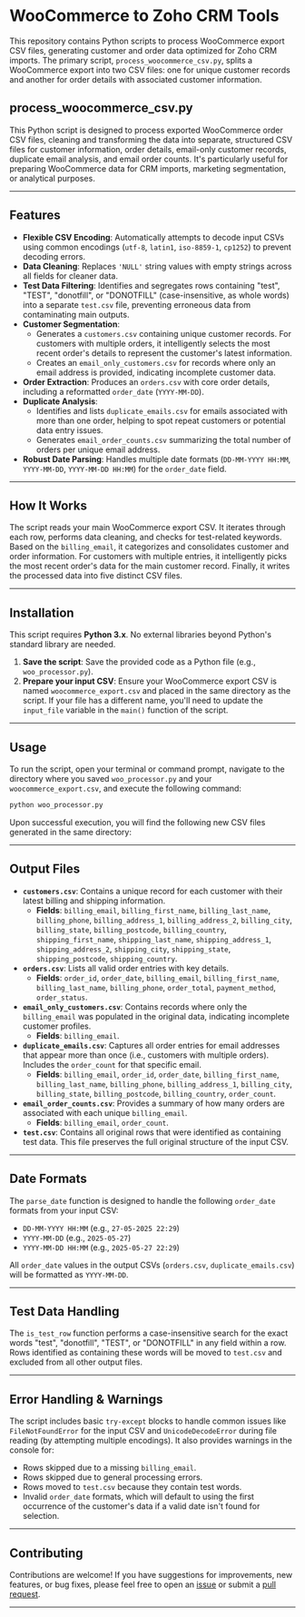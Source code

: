 # WooCommerce to Zoho CRM Tools

This repository contains Python scripts to process WooCommerce export CSV files, generating customer and order data optimized for Zoho CRM imports. The primary script, `process_woocommerce_csv.py`, splits a WooCommerce export into two CSV files: one for unique customer records and another for order details with associated customer information.

## process_woocommerce_csv.py

This Python script is designed to process exported WooCommerce order CSV files, cleaning and transforming the data into separate, structured CSV files for customer information, order details, email-only customer records, duplicate email analysis, and email order counts. It's particularly useful for preparing WooCommerce data for CRM imports, marketing segmentation, or analytical purposes.

---

## Features

* **Flexible CSV Encoding**: Automatically attempts to decode input CSVs using common encodings (`utf-8`, `latin1`, `iso-8859-1`, `cp1252`) to prevent decoding errors.
* **Data Cleaning**: Replaces `'NULL'` string values with empty strings across all fields for cleaner data.
* **Test Data Filtering**: Identifies and segregates rows containing "test", "TEST", "donotfill", or "DONOTFILL" (case-insensitive, as whole words) into a separate `test.csv` file, preventing erroneous data from contaminating main outputs.
* **Customer Segmentation**:
    * Generates a `customers.csv` containing unique customer records. For customers with multiple orders, it intelligently selects the most recent order's details to represent the customer's latest information.
    * Creates an `email_only_customers.csv` for records where only an email address is provided, indicating incomplete customer data.
* **Order Extraction**: Produces an `orders.csv` with core order details, including a reformatted `order_date` (`YYYY-MM-DD`).
* **Duplicate Analysis**:
    * Identifies and lists `duplicate_emails.csv` for emails associated with more than one order, helping to spot repeat customers or potential data entry issues.
    * Generates `email_order_counts.csv` summarizing the total number of orders per unique email address.
* **Robust Date Parsing**: Handles multiple date formats (`DD-MM-YYYY HH:MM`, `YYYY-MM-DD`, `YYYY-MM-DD HH:MM`) for the `order_date` field.

---

## How It Works

The script reads your main WooCommerce export CSV. It iterates through each row, performs data cleaning, and checks for test-related keywords. Based on the `billing_email`, it categorizes and consolidates customer and order information. For customers with multiple entries, it intelligently picks the most recent order's data for the main customer record. Finally, it writes the processed data into five distinct CSV files.

---

## Installation

This script requires **Python 3.x**. No external libraries beyond Python's standard library are needed.

1.  **Save the script**: Save the provided code as a Python file (e.g., `woo_processor.py`).
2.  **Prepare your input CSV**: Ensure your WooCommerce export CSV is named `woocommerce_export.csv` and placed in the same directory as the script. If your file has a different name, you'll need to update the `input_file` variable in the `main()` function of the script.

---

## Usage

To run the script, open your terminal or command prompt, navigate to the directory where you saved `woo_processor.py` and your `woocommerce_export.csv`, and execute the following command:

```bash
python woo_processor.py
````

Upon successful execution, you will find the following new CSV files generated in the same directory:

-----

## Output Files

  * **`customers.csv`**: Contains a unique record for each customer with their latest billing and shipping information.
      * **Fields**: `billing_email`, `billing_first_name`, `billing_last_name`, `billing_phone`, `billing_address_1`, `billing_address_2`, `billing_city`, `billing_state`, `billing_postcode`, `billing_country`, `shipping_first_name`, `shipping_last_name`, `shipping_address_1`, `shipping_address_2`, `shipping_city`, `shipping_state`, `shipping_postcode`, `shipping_country`.
  * **`orders.csv`**: Lists all valid order entries with key details.
      * **Fields**: `order_id`, `order_date`, `billing_email`, `billing_first_name`, `billing_last_name`, `billing_phone`, `order_total`, `payment_method`, `order_status`.
  * **`email_only_customers.csv`**: Contains records where only the `billing_email` was populated in the original data, indicating incomplete customer profiles.
      * **Fields**: `billing_email`.
  * **`duplicate_emails.csv`**: Captures all order entries for email addresses that appear more than once (i.e., customers with multiple orders). Includes the `order_count` for that specific email.
      * **Fields**: `billing_email`, `order_id`, `order_date`, `billing_first_name`, `billing_last_name`, `billing_phone`, `billing_address_1`, `billing_city`, `billing_state`, `billing_postcode`, `billing_country`, `order_count`.
  * **`email_order_counts.csv`**: Provides a summary of how many orders are associated with each unique `billing_email`.
      * **Fields**: `billing_email`, `order_count`.
  * **`test.csv`**: Contains all original rows that were identified as containing test data. This file preserves the full original structure of the input CSV.

-----

## Date Formats

The `parse_date` function is designed to handle the following `order_date` formats from your input CSV:

  * `DD-MM-YYYY HH:MM` (e.g., `27-05-2025 22:29`)
  * `YYYY-MM-DD` (e.g., `2025-05-27`)
  * `YYYY-MM-DD HH:MM` (e.g., `2025-05-27 22:29`)

All `order_date` values in the output CSVs (`orders.csv`, `duplicate_emails.csv`) will be formatted as `YYYY-MM-DD`.

-----

## Test Data Handling

The `is_test_row` function performs a case-insensitive search for the exact words "test", "donotfill", "TEST", or "DONOTFILL" in any field within a row. Rows identified as containing these words will be moved to `test.csv` and excluded from all other output files.

-----

## Error Handling & Warnings

The script includes basic `try-except` blocks to handle common issues like `FileNotFoundError` for the input CSV and `UnicodeDecodeError` during file reading (by attempting multiple encodings). It also provides warnings in the console for:

  * Rows skipped due to a missing `billing_email`.
  * Rows skipped due to general processing errors.
  * Rows moved to `test.csv` because they contain test words.
  * Invalid `order_date` formats, which will default to using the first occurrence of the customer's data if a valid date isn't found for selection.

-----

## Contributing

Contributions are welcome\! If you have suggestions for improvements, new features, or bug fixes, please feel free to open an [issue](https://www.google.com/search?q=https://github.com/amelialcruz/woocommerce-zoho-tools/issues) or submit a [pull request](https://www.google.com/search?q=https://github.com/amelialcruz/woocommerce-zoho-tools/pulls).

-----

```
```

